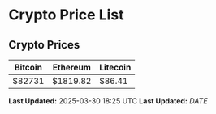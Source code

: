 # Crypto Price List

## Crypto Prices
| Bitcoin | Ethereum | Litecoin |
| ------- | -------- | -------- |
| $82731 | $1819.82 | $86.41 |
**Last Updated:** 2025-03-30 18:25 UTC
**Last Updated:** $DATE$
